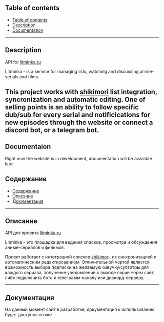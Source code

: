 ## Table of contents
- [Table of contents](#tableofcontents)
- [Description](#description)
- [Documentation](#documentaion)

----
## Description
API for [litminka.ru](litminka.ru)

Litminka - is a service for managing lists, watching and discussing anime-serials and films.

This project works with [shikimori](shikimori.one) list integration, syncronization and automatic editing. One of selling points is an ability to follow specific dub/sub for every serial and notificications for new episodes through the website or connect a discord bot, or a telegram bot.
----
## Documentaion
Right now the website is in development, documentation will be available later

## Содержание
- [Содержание](#содержание)
- [Описание](#описание)
- [Документация](#документация)

----
## Описание
API для проекта [litminka.ru](litminka.ru)

Litminka - это площадка для ведения списков, просмотра и обсуждения аниме-сериалов и фильмов.

Проект работает с интеграцией списков [shikimori](shikimori.one), их синхронизацией и автоматическим редактированием. Отличительной чертой является возможность выбора подписки на желаемую озвучку/субтитры для каждого сериала, получение уведомлений о выходе серий через сайт, либо подключить бота к телеграмм-каналу или дискорд-серверу.

----
## Документация
На данный момент сайт в разработке, документация к использованию будет доступна позже